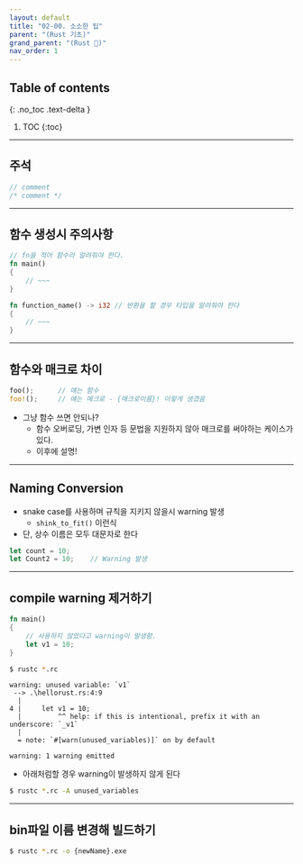 ```yaml
---
layout: default
title: "02-00. 소소한 팁"
parent: "(Rust 기초)"
grand_parent: "(Rust 🦀)"
nav_order: 1
---
```


## Table of contents
{: .no_toc .text-delta }

1. TOC
{:toc}

---

## 주석

```rust
// comment
/* comment */
```

---

## 함수 생성시 주의사항

```rust
// fn을 적어 함수라 알려줘야 한다.
fn main()
{
    // ~~~
}
```

```rust
fn function_name() -> i32 // 반환을 할 경우 타입을 알려줘야 한다
{
    // ~~~
}
```

---

## 함수와 매크로 차이

```rust
foo();      // 얘는 함수
foo!();     // 얘는 메크로 - {매크로이름}! 이렇게 생겼음
```

* 그냥 함수 쓰면 안되나?
    * 함수 오버로딩, 가변 인자 등 문법을 지원하지 않아 매크로를 써야하는 케이스가 있다.
    * 이후에 설명!

---

## Naming Conversion

* snake case를 사용하며 규칙을 지키지 않을시 warning 발생
    * `shink_to_fit()` 이런식
* 단, 상수 이름은 모두 대문자로 한다

```rust
let count = 10;
let Count2 = 10;    // Warning 발생
```

---

## compile warning 제거하기

```rust
fn main()
{
    // 사용하지 않았다고 warning이 발생함.
    let v1 = 10;
}
```

```bash
$ rustc *.rc
```

```
warning: unused variable: `v1`
 --> .\hellorust.rs:4:9
  |
4 |     let v1 = 10;
  |         ^^ help: if this is intentional, prefix it with an underscore: `_v1`
  |
  = note: `#[warn(unused_variables)]` on by default

warning: 1 warning emitted
```

* 아래처럼할 경우 warning이 발생하지 않게 된다

```bash
$ rustc *.rc -A unused_variables
```

---

## bin파일 이름 변경해 빌드하기

```bash
$ rustc *.rc -o {newName}.exe
```